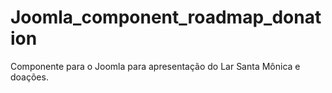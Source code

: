 # Joomla_component_roadmap_donation
Componente para o Joomla para apresentação do Lar Santa Mônica e doações.
